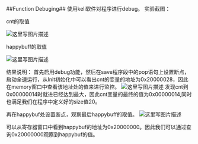 ##Function Debuging##
使用keli软件对程序进行debug。
实验截图：

cnt的取值

![这里写图片描述](http://img.blog.csdn.net/20161221170742306?watermark/2/text/aHR0cDovL2Jsb2cuY3Nkbi5uZXQvZGFpZGFpaGVtYQ==/font/5a6L5L2T/fontsize/400/fill/I0JBQkFCMA==/dissolve/70/gravity/SouthEast)

happybuff的取值

![这里写图片描述](http://img.blog.csdn.net/20161221172204921?watermark/2/text/aHR0cDovL2Jsb2cuY3Nkbi5uZXQvZGFpZGFpaGVtYQ==/font/5a6L5L2T/fontsize/400/fill/I0JBQkFCMA==/dissolve/70/gravity/SouthEast)

结果说明：
	首先启用debug功能，然后在save程序段中的pop语句上设置断点，启动全速运行，从Init初始化中可以看出cnt的变量的地址为0x20000028，因此在memory窗口中查看该地址处的值来进行监控。
	![这里写图片描述](http://img.blog.csdn.net/20161221172712944?watermark/2/text/aHR0cDovL2Jsb2cuY3Nkbi5uZXQvZGFpZGFpaGVtYQ==/font/5a6L5L2T/fontsize/400/fill/I0JBQkFCMA==/dissolve/70/gravity/SouthEast)
	发现cnt到0x00000014时就进已经达到最大，因此cnt变量的最终的值为0x00000014,同时也满足我们在程序中定义好的size值20。

再在happybuf处设置断点，观察最后happybuff的取值。
![这里写图片描述](http://img.blog.csdn.net/20161221172946889?watermark/2/text/aHR0cDovL2Jsb2cuY3Nkbi5uZXQvZGFpZGFpaGVtYQ==/font/5a6L5L2T/fontsize/400/fill/I0JBQkFCMA==/dissolve/70/gravity/SouthEast)

可以从寄存器窗口中看到happybuf的地址为0x20000000。因此我们可以通过查询0x20000000观察到happybuf的值。